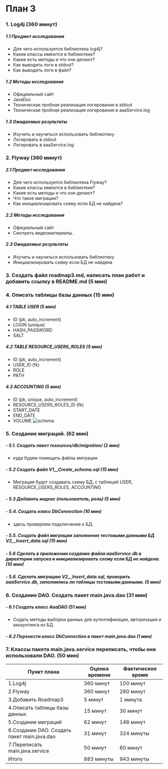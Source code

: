 # План 3
### 1. Log4j (360 минут)
##### 1.1 Предмет исследования
  - Для чего используется библиотека log4j?
  - Какие классы имеются в библиотеке?
  - Какие есть методы и что они делают?
  - Как выводить логи в stdout?
  - Как выводить логи в файл?
##### 1.2 Методы исследования
  - Официальный сайт
  - JavaDoc
  - Техническая пробная реализация логирования в stdout
  - Техническая пробная реализация логирования в aaaService.log
##### 1.3 Ожидаемые результаты
  - Изучить и научиться использовать библиотеку
  - Логировать в stdout 
  - Логировать в aaaService.log
### 2. Flyway (360 минут)
##### 2.1 Предмет исследования
  - Для чего используется библиотека Flyway?
  - Какие классы имеются в библиотеке?
  - Какие есть методы и что они делают?
  - Что такое миграции?
  - Как инициализировать схему если БД не найдена?
##### 2.2 Методы исследования
  - Официальный сайт
  - Смотреть видеоматериалы.
##### 2.3 Ожидаемые результаты
  - Изучить и научиться использовать библиотеку
  - Инициализировать схему если БД не найдена 
### 3. Создать файл roadmap3.md, написать план работ и добавить ссылку в README.md (5 мин)
### 4. Описать таблицы базы данных (15 мин)
##### 4.1 TABLE USER (5 мин)
  + ID (pk, auto_increment)
  + LOGIN (unique)
  + HASH_PASSWORD
  + SALT
##### 4.2 TABLE RESOURCE_USERS_ROLES (5 мин)
  + ID (pk, auto_increment)
  + USER_ID (fk)
  + ROLE
  + PATH
##### 4.3 ACCOUNTING (5 мин)
  + ID (pk, unique, auto_increment)
  + RESOURCE_USERS_ROLES_ID (fk)
  + START_DATE
  + END_DATE
  + VOLUME
![schema](https://user-images.githubusercontent.com/32156396/32725429-a76124c4-c8a7-11e7-9a16-832eaa9a13c4.png)
### 5. Создание миграций. (62 мин)
##### - 5.1. Создать пакет resources/db/migration/ (2 мин)
  - куда будем помещать файлы миграции
##### - 5.2 Создать файл V1__Create_schema.sql (15 мин)
  - Миграция будет создавать схему БД,
		с таблицей USER, RESOURCE_USERS_ROLES, ACCOUNTING
##### - 5.3 Добавить индекс (пользователь, роль) (5 мин)
##### - 5.4. Создать класс DbConnection (10 мин)
  - здесь проверяем подключение к БД.
##### - 5.5. Создать файл миграции заполнение тестовыми данными БД V2__Insert_data.sql (15 мин)
##### - 5.6 Сделать в приложении создание файла aaaService.db в директории запуска и инициализировать схему если БД не найдена. (10 мин)
##### - 5.6. Сделать миграцию V2__Insert_data.sql, проверить aaaService.db, заполнились ли таблицы тестовыми данными. (5 мин)
### 6. Создание DAO. Создать пакет main.java.dao (31 мин)
##### - 6.1 Создать класс AaaDAO (51 мин)
  - Содать методы выборки данных для аутентификации, авторизации и аккаунтинга из БД. 
##### - 6.2 Перенести класс DbConnection в пакет main.java.dao (1 мин)
### 7. Классы пакета main.java.service переписать, чтобы они использовали DAO. (50 мин)

| Пункт плана                         | Оценка времени                | Фактическое время        |
|-------------------------------------|-------------------------------|--------------------------|
| 1.Log4j			      |  360 минут                    | 	100 минут                 |
| 2.Flyway	                      |  360 минут                    | 	280 минут                 |
| 3.Добавить Roadmap3                 |  5 минут                      | 	1 минута                 |
| 4.Описать таблицы базы данных       |  15 минут                     |   30 минут	                 |
| 5.Создание миграций		      |  62 минут                     | 	 148 минут                |
| 6.Создание DAO. Создать пакет main.java.dao   |  31 минут                     | 324 минуты	                 |
| 7.Переписать main.java.service                |  50 минут                     | 60 минут	                 |
| Итого                               |  883 минуты		      | 	943 минуты		 |
